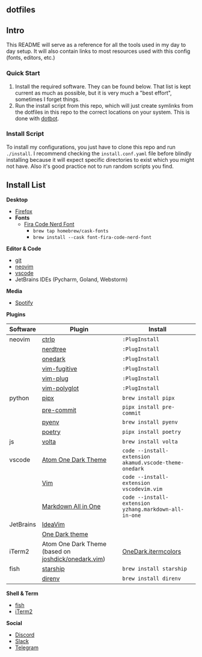 ## dotfiles

## Intro

This README will serve as a reference for all the tools used in my day to day setup. It
will also contain links to most resources used with this config (fonts, editors, etc.)

### Quick Start

1. Install the required software. They can be found below. That list is kept current as
   much as possible, but it is very much a "best effort", sometimes I forget things.
2. Run the install script from this repo, which will just create symlinks from the dotfiles
   in this repo to the correct locations on your system. This is done with
   [dotbot](https://git.io/dotbot).

### Install Script

To install my configurations, you just have to clone this repo and run `./install`. I
recommend checking the `install.conf.yaml` file before blindly installing because it
will expect specific directories to exist which you might not have. Also it's good
practice not to run random scripts you find.

## Install List

**Desktop**

- [Firefox](https://www.mozilla.org/en-CA/firefox/new/)
- **Fonts**
  - [Fira Code Nerd Font](https://www.nerdfonts.com/)
    - `brew tap homebrew/cask-fonts`
    - `brew install --cask font-fira-code-nerd-font`  

**Editor & Code**

- [git](https://github.com/git/git)
- [neovim](https://github.com/neovim/neovim)
- [vscode](https://github.com/microsoft/vscode)
- JetBrains IDEs (Pycharm, Goland, Webstorm)

**Media**

- [Spotify](https://www.spotify.com/us/download)

**Plugins**

| Software  | Plugin                                                                                         | Install                                                 |
| --------- | ---------------------------------------------------------------------------------------------- | ------------------------------------------------------- |
| neovim    | [ctrlp](https://github.com/ctrlpvim/ctrlp.vim)                                                 | `:PlugInstall`                                          |
|           | [nerdtree](https://github.com/preservim/nerdtree)                                              | `:PlugInstall`                                          |
|           | [onedark](https://github.com/joshdick/onedark.vim)                                             | `:PlugInstall`                                          |
|           | [vim-fugitive](https://github.com/tpope/vim-fugitive)                                          | `:PlugInstall`                                          |
|           | [vim-plug](https://github.com/junegunn/vim-plug)                                               | `:PlugInstall`                                          |
|           | [vim-polyglot](https://github.com/sheerun/vim-polyglot)                                        | `:PlugInstall`                                          |
| python    | [pipx](https://github.com/pypa/pipx)                                                           | `brew install pipx`                                     |
|           | [pre-commit](https://pre-commit.com/)                                                          | `pipx install pre-commit`                               |
|           | [pyenv](https://github.com/pyenv/pyenv)                                                        | `brew install pyenv`                                    |
|           | [poetry](https://python-poetry.org/)                                                           | `pipx install poetry`                                   |
| js        | [volta](https://volta.sh/)                                                                     | `brew install volta`                                    |
| vscode    | [Atom One Dark Theme](https://github.com/akamud/vscode-theme-onedark)                          | `code --install-extension akamud.vscode-theme-onedark`  |
|           | [Vim](https://github.com/VSCodeVim/Vim)                                                        | `code --install-extension vscodevim.vim`                |
|           | [Markdown All in One](https://github.com/yzhang-gh/vscode-markdown)                            | `code --install-extension yzhang.markdown-all-in-one`   |
| JetBrains | [IdeaVim](https://plugins.jetbrains.com/plugin/164-ideavim)                                    |                                                         |
|           | [One Dark theme](https://plugins.jetbrains.com/plugin/11938-one-dark-theme)                    |                                                         |
| iTerm2    | Atom One Dark Theme (based on [joshdick/onedark.vim](https://github.com/joshdick/onedark.vim)) | [OneDark.itermcolors](config/iterm/OneDark.itermcolors) |
| fish      | [starship](https://starship.rs)                                                                | `brew install starship`                                 |
|           | [direnv](https://direnv.net/)                                                                  | `brew install direnv`                                   |

**Shell & Term**

- [fish](https://fishshell.com/)
- [iTerm2](https://iterm2.com/)

**Social**

- [Discord](https://discord.com/)
- [Slack](https://slack.com/)
- [Telegram](https://telegram.org/)
